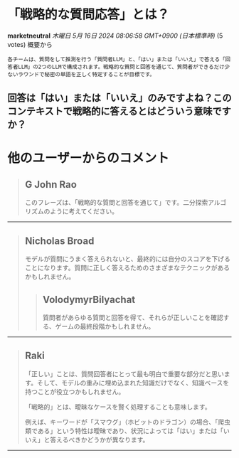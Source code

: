 # 「戦略的な質問応答」とは？
**marketneutral** *木曜日 5月 16日 2024 08:06:58 GMT+0900 (日本標準時)* (5 votes)
概要から
```
各チームは、質問をして推測を行う「質問者LLM」と、「はい」または「いいえ」で答える「回答者LLM」の2つのLLMで構成されます。戦略的な質問と回答を通じて、質問者ができるだけ少ないラウンドで秘密の単語を正しく特定することが目標です。
```
回答は「はい」または「いいえ」のみですよね？このコンテキストで戦略的に答えるとはどういう意味ですか？
---
# 他のユーザーからのコメント
> ## G John Rao
> 
> このフレーズは、「戦略的な質問と回答を通じて」です。二分探索アルゴリズムのように考えてください。
> 
> 
> 
---
> ## Nicholas Broad
> 
> モデルが質問にうまく答えられないと、最終的には自分のスコアを下げることになります。質問に正しく答えるためのさまざまなテクニックがあるかもしれません。
> 
> 
> 
> > ## VolodymyrBilyachat
> > 
> > 質問者があらゆる質問と回答を得て、それらが正しいことを確認する、ゲームの最終段階かもしれません。
> > 
> > 
> > 
---
> ## Raki
> 
> 「正しい」ことは、質問回答者にとって最も明白で重要な部分だと思います。そして、モデルの重みに埋め込まれた知識だけでなく、知識ベースを持つことが役立つかもしれません。
> 
> 「戦略的」とは、曖昧なケースを賢く処理することも意味します。
> 
> 例えば、キーワードが「スマウグ」（ホビットのドラゴン）の場合、「爬虫類である」という特性は曖昧であり、状況によっては「はい」または「いいえ」と答えるべきかどうかが異なります。
> 
> 
> 
--- 

